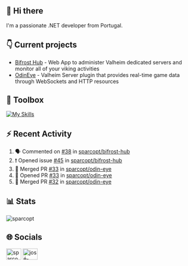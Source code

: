 ## 👋 Hi there

I'm a passionate .NET developer from Portugal.

## 👇 Current projects

- [Bifrost Hub](https://github.com/sparcopt/bifrost-hub) - Web App to administer Valheim dedicated servers and monitor all of your viking activities
- [OdinEye](https://github.com/sparcopt/odin-eye) - Valheim Server plugin that provides real-time game data through WebSockets and HTTP resources

## 🧰 Toolbox
[![My Skills](https://skillicons.dev/icons?i=cs,dotnet,bash,linux,git,docker,kubernetes,cassandra,mongodb,grafana,jenkins,kafka,raspberrypi,unity,vim)](https://skillicons.dev)

## :zap: Recent Activity
<!--START_SECTION:activity-->
1. 🗣 Commented on [#38](https://github.com/sparcopt/bifrost-hub/issues/38#issuecomment-2025442089) in [sparcopt/bifrost-hub](https://github.com/sparcopt/bifrost-hub)
2. ❗ Opened issue [#45](https://github.com/sparcopt/bifrost-hub/issues/45) in [sparcopt/bifrost-hub](https://github.com/sparcopt/bifrost-hub)
3. 🎉 Merged PR [#33](https://github.com/sparcopt/odin-eye/pull/33) in [sparcopt/odin-eye](https://github.com/sparcopt/odin-eye)
4. 💪 Opened PR [#33](https://github.com/sparcopt/odin-eye/pull/33) in [sparcopt/odin-eye](https://github.com/sparcopt/odin-eye)
5. 🎉 Merged PR [#32](https://github.com/sparcopt/odin-eye/pull/32) in [sparcopt/odin-eye](https://github.com/sparcopt/odin-eye)
<!--END_SECTION:activity-->

## 📊 Stats
<p><img align="center" src="https://github-readme-stats.vercel.app/api/top-langs?username=sparcopt&show_icons=true&locale=en&layout=compact&theme=transparent" alt="sparcopt" /></p>

## 🌐 Socials
<p align="left">
<a href="https://twitter.com/sparcopt" target="blank"><img align="center" src="https://raw.githubusercontent.com/rahuldkjain/github-profile-readme-generator/master/src/images/icons/Social/twitter.svg" alt="sparcopt" height="30" width="40" /></a>
<a href="https://linkedin.com/in/josé-almeida-81a22795" target="blank"><img align="center" src="https://raw.githubusercontent.com/rahuldkjain/github-profile-readme-generator/master/src/images/icons/Social/linked-in-alt.svg" alt="josé-almeida-81a22795" height="30" width="40" /></a>
</p>
